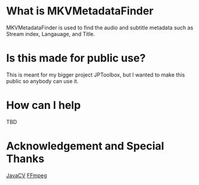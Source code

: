 # What is MKVMetadataFinder

MKVMetadataFinder is used to find the audio and subtitle metadata such as Stream index, Langauage, and Title.

# Is this made for public use?

This is meant for my bigger project JPToolbox, but I wanted to make this public so anybody can use it.

# How can I help

TBD

# Acknowledgement and Special Thanks
[JavaCV](https://github.com/bytedeco/javacv)
[FFmpeg](https://ffmpeg.org/)
